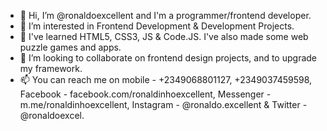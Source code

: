 - 👋 Hi, I’m @ronaldoexcellent and I'm a programmer/frontend developer.
- 👀 I’m interested in Frontend Development & Development Projects.
- 🌱 I've learned HTML5, CSS3, JS & Code.JS. I've also made some web puzzle games and apps.
- 💞️ I’m looking to collaborate on frontend design projects, and to upgrade my framework.
- 📫 You can reach me on mobile - +2349068801127, +2349037459598, Facebook - facebook.com/ronaldinhoexcellent, Messenger - m.me/ronaldinhoexcellent, Instagram - @ronaldo.excellent & Twitter - @ronaldoexcel.

<!---
ronaldoexcellent/ronaldoexcellent is a ✨ special ✨ repository because its `README.md` (this file) appears on your GitHub profile.
You can click the Preview link to take a look at your changes.
--->
